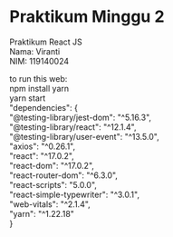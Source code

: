 # Praktikum Minggu 2
Praktikum React JS</br>
Nama: Viranti </br>
NIM: 119140024 </br>

to run this web: </br>
npm install yarn </br>
yarn start </br>
"dependencies": { </br>
        "@testing-library/jest-dom": "^5.16.3", </br>
        "@testing-library/react": "^12.1.4", </br>
        "@testing-library/user-event": "^13.5.0", </br>
        "axios": "^0.26.1", </br>
        "react": "^17.0.2", </br>
        "react-dom": "^17.0.2", </br>
        "react-router-dom": "^6.3.0", </br>
        "react-scripts": "5.0.0", </br>
        "react-simple-typewriter": "^3.0.1", </br>
        "web-vitals": "^2.1.4", </br>
        "yarn": "^1.22.18" </br>
      }</br>

